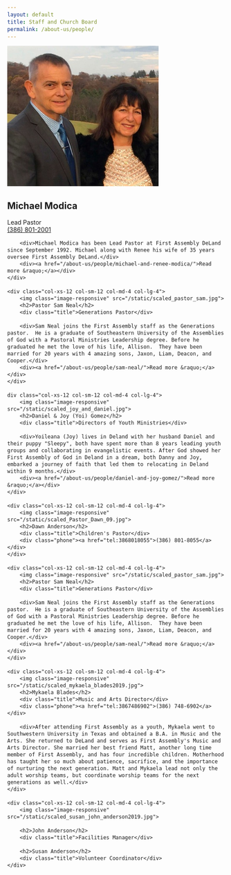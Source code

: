 ```yaml
---
layout: default
title: Staff and Church Board
permalink: /about-us/people/
---
```


<div class="staff row">
    <div class="col-xs-12 col-sm-12 col-md-4 col-lg-4">
        <img class="image-responsive" src="/static/scaled_mike_modica_rene2024.jpg">
        <h2>Michael Modica</h2>
        <div class="title">Lead Pastor</div>
        <div class="phone"><a href="tel:3868012001">(386) 801-2001</a></div>

        <div>Michael Modica has been Lead Pastor at First Assembly DeLand since September 1992. Michael along with Renee his wife of 35 years oversee First Assembly DeLand.</div>
        <div><a href="/about-us/people/michael-and-renee-modica/">Read more &raquo;</a></div>
    </div>
  
    <div class="col-xs-12 col-sm-12 col-md-4 col-lg-4">
        <img class="image-responsive" src="/static/scaled_pastor_sam.jpg">
        <h2>Pastor Sam Neal</h2>
        <div class="title">Generations Pastor</div>
        
        <div>Sam Neal joins the First Assembly staff as the Generations pastor.  He is a graduate of Southeastern University of the Assemblies of God with a Pastoral Ministries Leadership degree. Before he graduated he met the love of his life, Allison.  They have been married for 20 years with 4 amazing sons, Jaxon, Liam, Deacon, and Cooper.</div>
        <div><a href="/about-us/people/sam-neal/">Read more &raquo;</a></div>
    </div>

    div class="col-xs-12 col-sm-12 col-md-4 col-lg-4">
        <img class="image-responsive" src="/static/scaled_joy_and_daniel.jpg">
        <h2>Daniel & Joy (Yoi) Gomez</h2>
        <div class="title">Directors of Youth Ministries</div>
        
        <div>Yoileana (Joy) lives in Deland with her husband Daniel and their puppy "Sleepy", both have spent more than 8 years leading youth groups and collaborating in evangelistic events. After God showed her First Assembly of God in Deland in a dream, both Danny and Joy, embarked a journey of faith that led them to relocating in Deland within 9 months.</div>
        <div><a href="/about-us/people/daniel-and-joy-gomez/">Read more &raquo;</a></div>
    </div>

    <div class="col-xs-12 col-sm-12 col-md-4 col-lg-4">
        <img class="image-responsive" src="/static/scaled_Pastor_Dawn_09.jpg">
        <h2>Dawn Anderson</h2>
        <div class="title">Children's Pastor</div>
        <div class="phone"><a href="tel:3868018055">(386) 801-8055</a></div>
    </div>

    <div class="col-xs-12 col-sm-12 col-md-4 col-lg-4">
        <img class="image-responsive" src="/static/scaled_pastor_sam.jpg">
        <h2>Pastor Sam Neal</h2>
        <div class="title">Generations Pastor</div>
        
        <div>Sam Neal joins the First Assembly staff as the Generations pastor.  He is a graduate of Southeastern University of the Assemblies of God with a Pastoral Ministries Leadership degree. Before he graduated he met the love of his life, Allison.  They have been married for 20 years with 4 amazing sons, Jaxon, Liam, Deacon, and Cooper.</div>
        <div><a href="/about-us/people/sam-neal/">Read more &raquo;</a></div>
    </div>

    <div class="col-xs-12 col-sm-12 col-md-4 col-lg-4">
        <img class="image-responsive" src="/static/scaled_mykaela_blades2019.jpg">
        <h2>Mykaela Blades</h2>
        <div class="title">Music and Arts Director</div>
        <div class="phone"><a href="tel:3867486902">(386) 748-6902</a></div>

        <div>After attending First Assembly as a youth, Mykaela went to Southwestern University in Texas and obtained a B.A. in Music and the Arts. She returned to DeLand and serves as First Assembly's Music and Arts Director. She married her best friend Matt, another long time member of First Assembly, and has four incredible children. Motherhood has taught her so much about patience, sacrifice, and the importance of nurturing the next generation. Matt and Mykaela lead not only the adult worship teams, but coordinate worship teams for the next generations as well.</div>
    </div>

    <div class="col-xs-12 col-sm-12 col-md-4 col-lg-4">
        <img class="image-responsive" src="/static/scaled_susan_john_anderson2019.jpg">
      
        <h2>John Anderson</h2>
        <div class="title">Facilities Manager</div>
      
        <h2>Susan Anderson</h2>
        <div class="title">Volunteer Coordinator</div>
    </div>


